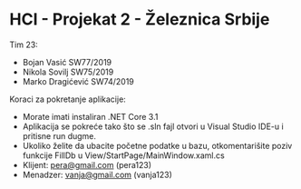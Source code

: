 # HCI - Projekat 2 - Železnica Srbije

Tim 23:
  - Bojan Vasić SW77/2019
  - Nikola Sovilj SW75/2019
  - Marko Dragićević SW74/2019

Koraci za pokretanje aplikacije:
  - Morate imati instaliran .NET Core 3.1
  - Aplikacija se pokreće tako što se .sln fajl otvori u Visual Studio IDE-u i pritisne run dugme.
  - Ukoliko želite da ubacite početne podatke u bazu, otkomentarišite poziv funkcije FillDb u View/StartPage/MainWindow.xaml.cs
  - Klijent: pera@gmail.com (pera123)
  - Menadzer: vanja@gmail.com (vanja123)
